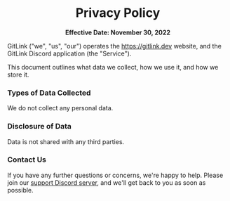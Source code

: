 <h1 align="center">Privacy Policy</h1>
<b><p align="center">Effective Date: November 30, 2022</p></b>

GitLink ("we", "us", "our") operates the https://gitlink.dev website, and the GitLink Discord application (the "Service").

This document outlines what data we collect, how we use it, and how we store it.

### Types of Data Collected
We do not collect any personal data.

### Disclosure of Data
Data is not shared with any third parties.

### Contact Us
If you have any further questions or concerns, we're happy to help. Please join our [support Discord server](https://discord.gg/ABwYM9y6Sm), and we'll get back to you as soon as possible.
